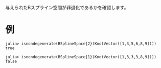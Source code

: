 与えられたBスプライン空間が非退化であるかを確認します。

# 例

```jldoctest
julia> isnondegenerate(BSplineSpace{2}(KnotVector([1,3,5,6,8,9])))
true

julia> isnondegenerate(BSplineSpace{1}(KnotVector([1,3,3,3,8,9])))
false
```
